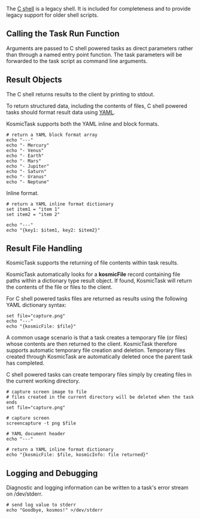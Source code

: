 
The [C shell](http://en.wikipedia.org/wiki/C_shell) is a legacy shell. It is included for completeness and to provide legacy support for older shell scripts.

Calling the Task Run Function
-----------------------------

Arguments are passed to C shell powered tasks as direct parameters rather than through a named entry point function. The task parameters will be forwarded to the task script as command line arguments.


Result Objects
--------------

The C shell returns results to the client by printing to stdout.

To return structured data, including the contents of files, C shell powered tasks should format result data using [YAML](http://en.wikipedia.org/wiki/YAML).

KosmicTask supports both the YAML inline and block formats.

	# return a YAML block format array
	echo "---"
	echo "- Mercury"
	echo "- Venus"
	echo "- Earth"
	echo "- Mars"
	echo "- Jupiter"
	echo "- Saturn"
	echo "- Uranus"
	echo "- Neptune"

Inline format.

	# return a YAML inline format dictionary
	set item1 = "item 1"
	set item2 = "item 2"
		
	echo "---"
	echo "{key1: $item1, key2: $item2}"

Result File Handling
---------------------

KosmicTask supports the returning of file contents within task results. 

KosmicTask automatically looks for a **kosmicFile** record containing file paths within a dictionary type result object. If found, KosmicTask will return the contents of the file or files to the client.

For C shell powered tasks files are returned as results using the following YAML dictionary syntax:

	set file="capture.png"
	echo "---"
	echo "{kosmicFile: $file}"

A common usage scenario is that a task creates a temporary file (or files) whose contents are then returned to the client. KosmicTask therefore supports automatic temporary file creation and deletion. Temporary files created through KosmicTask are automatically deleted once the parent task has completed.

C shell powered tasks can create temporary files simply by creating files in the current working directory.

	# capture screen image to file
	# files created in the current directory will be deleted when the task ends
	set file="capture.png"
	
	# capture screen
	screencapture -t png $file
	
	# YAML document header
	echo "---"
	
	# return a YAML inline format dictionary
	echo "{kosmicFile: $file, kosmicInfo: file returned}"


Logging and Debugging
---------------------

Diagnostic and logging information can be written to a task's error stream on /dev/stderr. 

	# send log value to stderr
	echo "Goodbye, kosmos!" >/dev/stderr
